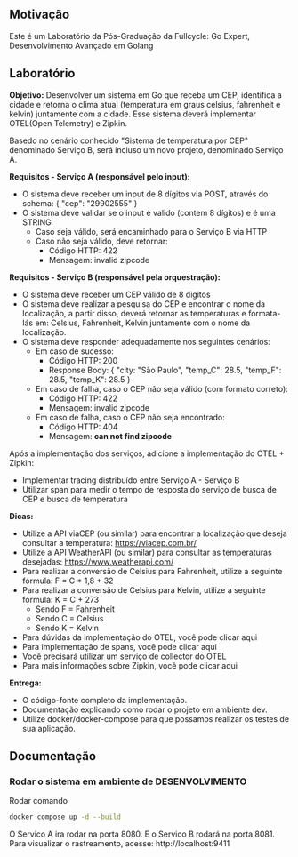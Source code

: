 ## Motivação

Este é um Laboratório da Pós-Graduação da Fullcycle: Go Expert, Desenvolvimento Avançado em Golang

## Laboratório

**Objetivo:**
Desenvolver um sistema em Go que receba um CEP, identifica a cidade e retorna o clima atual (temperatura em graus celsius, fahrenheit e kelvin) juntamente com a cidade. Esse sistema deverá implementar OTEL(Open Telemetry) e Zipkin.

Basedo no cenário conhecido "Sistema de temperatura por CEP" denominado Serviço B, será incluso um novo projeto, denominado Serviço A.

**Requisitos - Serviço A (responsável pelo input):**

- O sistema deve receber um input de 8 dígitos via POST, através do schema:  { "cep": "29902555" }
- O sistema deve validar se o input é valido (contem 8 dígitos) e é uma STRING
	- Caso seja válido, será encaminhado para o Serviço B via HTTP
	- Caso não seja válido, deve retornar:
		- Código HTTP: 422
		- Mensagem: invalid zipcode

**Requisitos - Serviço B (responsável pela orquestração):**

- O sistema deve receber um CEP válido de 8 digitos
- O sistema deve realizar a pesquisa do CEP e encontrar o nome da localização, a partir disso, deverá retornar as temperaturas e formata-lás em: Celsius, Fahrenheit, Kelvin juntamente com o nome da localização.
- O sistema deve responder adequadamente nos seguintes cenários:
	- Em caso de sucesso:
		- Código HTTP: 200
		- Response Body: { "city: "São Paulo", "temp_C": 28.5, "temp_F": 28.5, "temp_K": 28.5 }
	 - Em caso de falha, caso o CEP não seja válido (com formato correto):
		- Código HTTP: 422
		- Mensagem: invalid zipcode
	- Em caso de falha, caso o CEP não seja encontrado:
		- Código HTTP: 404
		- Mensagem: **can not find zipcode**

Após a implementação dos serviços, adicione a implementação do OTEL + Zipkin:

- Implementar tracing distribuído entre Serviço A - Serviço B
- Utilizar span para medir o tempo de resposta do serviço de busca de CEP e busca de temperatura

**Dicas:**

- Utilize a API viaCEP (ou similar) para encontrar a localização que deseja consultar a temperatura: https://viacep.com.br/
- Utilize a API WeatherAPI (ou similar) para consultar as temperaturas desejadas: https://www.weatherapi.com/
- Para realizar a conversão de Celsius para Fahrenheit, utilize a seguinte fórmula: F = C * 1,8 + 32
- Para realizar a conversão de Celsius para Kelvin, utilize a seguinte fórmula: K = C + 273
	- Sendo F = Fahrenheit
	- Sendo C = Celsius
	- Sendo K = Kelvin
- Para dúvidas da implementação do OTEL, você pode clicar aqui
-  Para implementação de spans, você pode clicar aqui
- Você precisará utilizar um serviço de collector do OTEL
- Para mais informações sobre Zipkin, você pode clicar aqui

**Entrega:**

- O código-fonte completo da implementação.
- Documentação explicando como rodar o projeto em ambiente dev.
- Utilize docker/docker-compose para que possamos realizar os testes de sua aplicação.

## Documentação

### Rodar o sistema em ambiente de DESENVOLVIMENTO

Rodar comando 

```bash
docker compose up -d --build
```


O Servico A ira rodar na porta 8080. E o Servico B rodará na porta 8081. Para visualizar o rastreamento, acesse: http://localhost:9411
